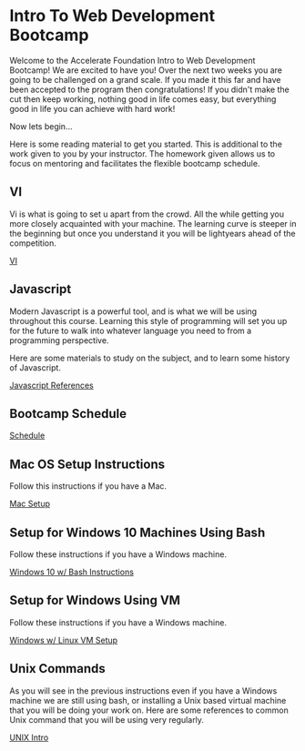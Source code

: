 # Intro To Web Development Bootcamp

Welcome to the Accelerate Foundation Intro to Web Development Bootcamp! We are excited to have you! Over the next two weeks you are going to be challenged on a grand scale. If you made it this far and have been accepted to the program then congratulations! If you didn't make the cut then keep working, nothing good in life comes easy, but everything good in life you can achieve with hard work!

Now lets begin...

Here is some reading material to get you started. This is additional to the work given to you by your instructor. The homework given allows us to focus on mentoring and facilitates the flexible bootcamp schedule.

## VI

Vi is what is going to set u apart from the crowd. All the while getting you more closely acquainted with your machine. The learning curve is steeper in the beginning but once you understand it you will be lightyears ahead of the competition.

[VI](./references/VI.md)

## Javascript

Modern Javascript is a powerful tool, and is what we will be using throughout this course. Learning this style of programming will set you up for the future to walk into whatever language you need to from a programming perspective.

Here are some materials to study on the subject, and to learn some history of Javascript.

[Javascript References](./references/JAVASCRIPT.md)

## Bootcamp Schedule

[Schedule](./references/SCHEDULE.md)

## Mac OS Setup Instructions

Follow this instructions if you have a Mac.

[Mac Setup](./references/MAC_SETUP.md)

## Setup for Windows 10 Machines Using Bash 

Follow these instructions if you have a Windows machine.

[Windows 10 w/ Bash Instructions](./references/WINDOWS10BASH.md)

## Setup for Windows Using VM 

Follow these instructions if you have a Windows machine.

[Windows w/ Linux VM Setup](./references/VM.md)

## Unix Commands

As you will see in the previous instructions even if you have a Windows machine we are still using bash, or installing a Unix based virtual machine that you will be doing your work on. Here are some references to common Unix command that you will be using very regularly.

[UNIX Intro](./references/UNIX.md)
